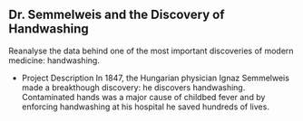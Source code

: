 ## Dr. Semmelweis and the Discovery of Handwashing

Reanalyse the data behind one of the most important discoveries of modern medicine: handwashing.

* Project Description
In 1847, the Hungarian physician Ignaz Semmelweis made a breakthough discovery: he discovers handwashing. Contaminated hands was a major cause of childbed fever and by enforcing handwashing at his hospital he saved hundreds of lives.
